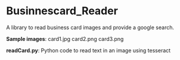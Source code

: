 # Businnescard_Reader

A library to read business card images and provide a google search.

**Sample images**:
card1.jpg
card2.png
card3.png

**readCard.py**:
Python code to read text in an image using tesseract
